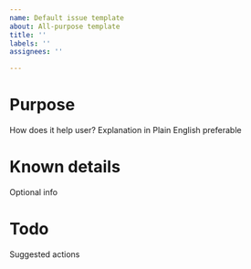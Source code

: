 ```yaml
---
name: Default issue template
about: All-purpose template
title: ''
labels: ''
assignees: ''

---
```


# Purpose
How does it help user? Explanation in Plain English preferable

# Known details
Optional info

# Todo
Suggested actions
